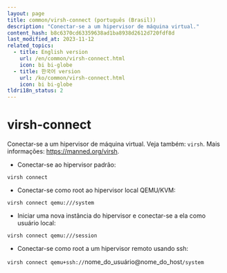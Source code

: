 ```yaml
---
layout: page
title: common/virsh-connect (português (Brasil))
description: "Conectar-se a um hipervisor de máquina virtual."
content_hash: b8c6370cd63359638ad1ba8938d2612d720fdf8d
last_modified_at: 2023-11-12
related_topics:
  - title: English version
    url: /en/common/virsh-connect.html
    icon: bi bi-globe
  - title: 한국어 version
    url: /ko/common/virsh-connect.html
    icon: bi bi-globe
tldri18n_status: 2
---
```

# virsh-connect

Conectar-se a um hipervisor de máquina virtual.
Veja também: `virsh`.
Mais informações: <https://manned.org/virsh>.

- Conectar-se ao hipervisor padrão:

`virsh connect`

- Conectar-se como root ao hipervisor local QEMU/KVM:

`virsh connect qemu:///system`

- Iniciar uma nova instância do hipervisor e conectar-se a ela como usuário local:

`virsh connect qemu:///session`

- Conectar-se como root a um hipervisor remoto usando ssh:

`virsh connect qemu+ssh://`<span class="tldr-var badge badge-pill bg-dark-lm bg-white-dm text-white-lm text-dark-dm font-weight-bold">nome_do_usuário@nome_do_host</span>`/system`
